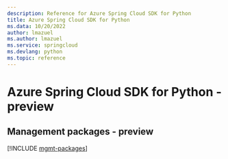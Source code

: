 ```yaml
---
description: Reference for Azure Spring Cloud SDK for Python
title: Azure Spring Cloud SDK for Python
ms.data: 10/20/2022
author: lmazuel
ms.author: lmazuel
ms.service: springcloud
ms.devlang: python
ms.topic: reference
---
```

# Azure Spring Cloud SDK for Python - preview

## Management packages - preview
[!INCLUDE [mgmt-packages](spring-cloud-mgmt-index.md)]
